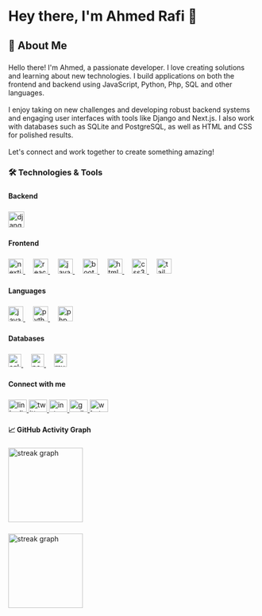 <h1 align="left">Hey there, I'm Ahmed Rafi 👋</h1>

###

<h2 align="left">🚀 About Me</h2>

###

<p align="left">Hello there! I'm Ahmed, a passionate developer. I love creating solutions and learning about new technologies. I build applications on both the frontend and backend using JavaScript, Python, Php, SQL and other languages.<br><br>I enjoy taking on new challenges and developing robust backend systems and engaging user interfaces with tools like Django and Next.js. I also work with databases such as SQLite and PostgreSQL, as well as HTML and CSS for polished results.<br><br>Let's connect and work together to create something amazing!</p>

###

<h3 align="left">🛠 Technologies & Tools</h3>

###

<h4 align="left">Backend</h4>

###

<div align="left">
  <a href="https://www.djangoproject.com/" target="_blank">
    <img src="https://img.shields.io/badge/Django-092E20?logo=django&logoColor=white&style=for-the-badge" height="32" alt="django logo"  />
  </a>
</div>

###

<h4 align="left">Frontend</h4>

###

<div align="left">
  <a href="https://nextjs.org/" target="_blank">
    <img src="https://img.shields.io/badge/Next.js-000000?logo=nextdotjs&logoColor=white&style=for-the-badge" height="30" alt="nextjs logo"  />
  </a>
  <img width="12" />
  <a href="https://reactjs.org/" target="_blank">
    <img src="https://img.shields.io/badge/React-61DAFB?logo=react&logoColor=black&style=for-the-badge" height="30" alt="react logo"  />
  </a>
  <img width="12" />
  <a href="https://developer.mozilla.org/en-US/docs/Web/JavaScript" target="_blank">
    <img src="https://img.shields.io/badge/JavaScript-F7DF1E?logo=javascript&logoColor=black&style=for-the-badge" height="30" alt="javascript logo"  />
  </a>
  <img width="12" />
  <a href="https://getbootstrap.com/" target="_blank">
    <img src="https://img.shields.io/badge/Bootstrap-7952B3?logo=bootstrap&logoColor=white&style=for-the-badge" height="30" alt="bootstrap logo"  />
  </a>
  <img width="12" />
  <a href="https://developer.mozilla.org/en-US/docs/Web/Guide/HTML/HTML5" target="_blank">
    <img src="https://img.shields.io/badge/HTML5-E34F26?logo=html5&logoColor=white&style=for-the-badge" height="30" alt="html5 logo"  />
  </a>
  <img width="12" />
  <a href="https://developer.mozilla.org/en-US/docs/Web/CSS" target="_blank">
    <img src="https://img.shields.io/badge/CSS3-1572B6?logo=css3&logoColor=white&style=for-the-badge" height="30" alt="css3 logo"  />
  </a>
  <img width="12" />
  <a href="https://tailwindcss.com/" target="_blank">
    <img src="https://img.shields.io/badge/Tailwind CSS-06B6D4?logo=tailwindcss&logoColor=black&style=for-the-badge" height="30" alt="tailwindcss logo"  />
  </a>
</div>

###

<h4 align="left">Languages</h4>

###

<div align="left">
  <a href="https://developer.mozilla.org/en-US/docs/Web/JavaScript" target="_blank">
    <img src="https://cdn.simpleicons.org/javascript/F7DF1E" height="30" alt="javascript logo"  />
  </a>
  <img width="12" />
  <a href="https://www.python.org/" target="_blank">
    <img src="https://cdn.jsdelivr.net/gh/devicons/devicon/icons/python/python-original.svg" height="30" alt="python logo"  />
  </a>
  <img width="12" />
  <a href="https://www.php.net/" target="_blank">
    <img src="https://cdn.jsdelivr.net/gh/devicons/devicon/icons/php/php-original.svg" height="30" alt="php logo"  />
  </a>
</div>

###

<h4 align="left">Databases</h4>

###

<div align="left">
  <a href="https://www.sqlite.org/" target="_blank">
    <img src="https://img.shields.io/badge/SQLite-003B57?logo=sqlite&logoColor=white&style=for-the-badge" height="26" alt="sqlite logo"  />
  </a>
  <img width="12" />
  <a href="https://www.postgresql.org/" target="_blank">
    <img src="https://img.shields.io/badge/PostgreSQL-4169E1?logo=postgresql&logoColor=white&style=for-the-badge" height="26" alt="postgresql logo"  />
  </a>
  <img width="12" />
  <a href="https://www.mysql.com/" target="_blank">
    <img src="https://img.shields.io/badge/MySQL-4479A1?logo=mysql&logoColor=white&style=for-the-badge" height="26" alt="mysql logo"  />
  </a>
</div>

###

<h4 align="left">Connect with me</h4>

###

<div align="left">
  <a href="https://www.linkedin.com/in/ahmed-rafi-b40985233/" target="_blank">
    <img src="https://raw.githubusercontent.com/maurodesouza/profile-readme-generator/master/src/assets/icons/social/linkedin/default.svg" width="37" height="25" alt="linkedin logo"  />
  </a>
  <a href="https://twitter.com/A7mmdl_" target="_blank">
    <img src="https://raw.githubusercontent.com/maurodesouza/profile-readme-generator/master/src/assets/icons/social/twitter/default.svg" width="37" height="25" alt="twitter logo"  />
  </a>
  <a href="https://www.instagram.com/a7mmdl_/" target="_blank">
    <img src="https://raw.githubusercontent.com/maurodesouza/profile-readme-generator/master/src/assets/icons/social/instagram/default.svg" width="37" height="25" alt="instagram logo"  />
  </a>
  <a href="mailto:0423rafi@gmail.com" target="_blank">
    <img src="https://raw.githubusercontent.com/maurodesouza/profile-readme-generator/master/src/assets/icons/social/gmail/default.svg" width="37" height="25" alt="gmail logo"  />
  </a>
  <a href="https://wa.me/+971556683794" target="_blank">
    <img src="https://raw.githubusercontent.com/maurodesouza/profile-readme-generator/master/src/assets/icons/social/whatsapp/default.svg" width="37" height="25" alt="whatsapp logo"  />
  </a>
</div>

###

<h4 align="left">📈 GitHub Activity Graph</h4>

###

<div align="left">
  <img src="https://streak-stats.demolab.com?user=a7mmdl&locale=en&mode=daily&theme=rose_pine&hide_border=false&border_radius=5&order=3" height="150" alt="streak graph"  />
</div>

###

<div align="left">
  <img src="https://streak-stats.demolab.com?user=a7mmdl&locale=en&mode=daily&theme=rose_pine&hide_border=false&border_radius=5&order=3" height="150" alt="streak graph"  />
</div>

###
